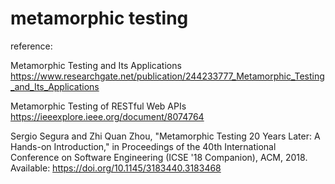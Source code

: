 # metamorphic testing

reference:

Metamorphic Testing and Its Applications
https://www.researchgate.net/publication/244233777_Metamorphic_Testing_and_Its_Applications

Metamorphic Testing of RESTful Web APIs
https://ieeexplore.ieee.org/document/8074764

Sergio Segura and Zhi Quan Zhou, "Metamorphic Testing 20 Years Later: A Hands-on Introduction," in Proceedings of the 40th International Conference on Software Engineering (ICSE '18 Companion), ACM, 2018. Available: https://doi.org/10.1145/3183440.3183468
